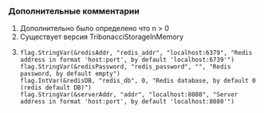 <h3>Дополнительные комментарии</h3>

1) Дополнительно было определено что n > 0
2) Существует версия TribonacciStorageInMemory
3) ```
   flag.StringVar(&redisAddr, "redis_addr", "localhost:6379", "Redis address in format 'host:port', by default 'localhost:6739'")
   flag.StringVar(&redisPassword, "redis_password", "", "Redis password, by default empty")
   flag.IntVar(&redisDB, "redis_db", 0, "Redis database, by default 0 (redis default DB)")
   flag.StringVar(&serverAddr, "addr", "localhost:8080", "Server address in format 'host:port', by default 'localhost:8080'")
   ```
	
